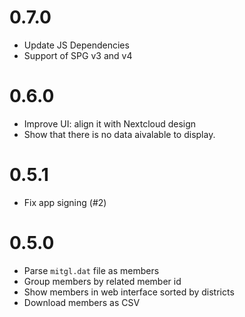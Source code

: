 # 0.7.0

- Update JS Dependencies
- Support of SPG v3 and v4

# 0.6.0

- Improve UI: align it with Nextcloud design
- Show that there is no data aivalable to display.

# 0.5.1

- Fix app signing (#2)

# 0.5.0

- Parse `mitgl.dat` file as members
- Group members by related member id
- Show members in web interface sorted by districts
- Download members as CSV

